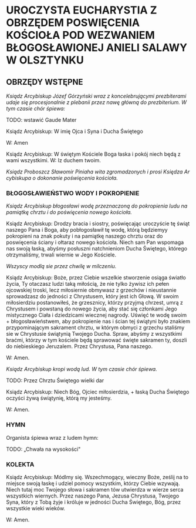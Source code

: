 # UROCZYSTA EUCHARYSTIA Z OBRZĘDEM POSWIĘCENIA KOŚCIOŁA POD WEZWANIEM BŁOGOSŁAWIONEJ ANIELI SALAWY W OLSZTYNKU

## OBRZĘDY WSTĘPNE

*Ksiądz Arcybiskup Józef Górzyński wraz z koncelebrującymi prezbiterami udaje się procesjonalnie z plebanii przez nawę główną do prezbiterium. W tym czasie chór śpiewa:* 

TODO: wstawić Gaude Mater  

Ksiądz Arcybiskup: W imię Ojca i Syna i Ducha Świętego

W: Amen

Ksiądz Arcybiskup: W świętym Kościele Boga łaska i pokój niech będą z wami wszystkimi. W: Iz duchem twoim.

*Ksiądz Proboszcz Sławomir Piniaha wita zgromadzonych i prosi Księdza Ar cybiskupa o dokonanie poświęcenia kościoła.*

 

### BŁOGOSŁAWIEŃSTWO WODY I POKROPIENIE

*Ksiądz Arcybiskup błogosławi wodę przeznaczoną do pokropienia ludu na pamiątkę chrztu i do poświęcenia nowego kościoła.* 

Ksiądz Arcybiskup: Drodzy bracia i siostry, poświęcając uroczyście tę świąt naszego Pana i Boga, aby pobłogosławił tę wodę, którą będziemyy pokropieni na znak pokuty i na pamiątkę naszego chrztu oraz do poswięcenia ściany i ołtaraz nowego kościoła. Niech sam Pan wspomaga nas swoją łaską, abyśmy posłuszni natchnieniom Ducha Świętego, którego otrzymaliśmy, trwali wiernie w Jego Kościele.

*Wszyscy modlą sie przez chwilę w milczeniu.*

 

Ksiądz Arcybiskup: Boże, przez Ciebie wszelkie stworzenie osiąga światło życia, Ty otaczasz ludzi taką miłością, że nie tylko żywisz ich pełen ojcowskiej troski, lecz miłosiernie obmywasz z grzechów i nieustannie sprowadzasz do jedności z Chrystusem, który jest ich Głową. W swoim miłosierdziu postanowiłeś, że grzesznicy, którzy przyjmą chrzest, umrą z Chrystusem i powstaną do nowego życia, aby stać się członkami Jego mistycznego Ciała i dziedzicami wiecznej nagrody. Uświęć te wodę swoim + błogosławieństwem, aby pokropienie nas i ścian tej świątyni było znakiem przypominającym sakrament chrztu, w którym obmyci z grzechu staliśmy sie w Chrystusie świątynią Twojego Ducha. Spraw, abyśmy z wszystkimi braćmi, którzy w tym kościele będą sprawować święte sakramen ty, doszli do niebieskiego Jeruzalem. Przez Chrystusa, Pana naszego.

W: Amen.



*Ksiądz Arcybiskup kropi wodą lud. W tym czasie chór śpiewa.* 

TODO: Przez Chrztu Świętego wielki dar

Ksiądz Arcybiskup: Niech Bóg, Ojciec miłosierdzia, + łaską Ducha Świętego oczyści żywą świątynię, którą my jesteśmy.

W: Amen.



### HYMN

Organista śpiewa wraz z ludem hymn:

TODO: „Chwała na wysokości"



### KOLEKTA

Ksiądz Arcybiskup: Módlmy się.
Wszechmogący, wieczny Boże, ześlij na to miejsce swoją łaskę i udziel pomocy wszystkim, którzy Ciebie wzywają. Niech tutaj moc Twojego słowa i sakramen tów utwierdza w wierze serca wszystkich wiernych. Przez naszego Pana, Jezusa Chrystusa, Twojego Syna, który z Tobą żyje i króluje w jedności Ducha Świętego, Bóg, przez wszystkie wieki wieków.

W: Amen.

